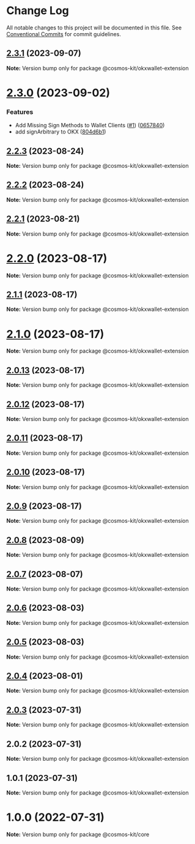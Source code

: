 # Change Log

All notable changes to this project will be documented in this file.
See [Conventional Commits](https://conventionalcommits.org) for commit guidelines.

## [2.3.1](https://github.com/cosmology-tech/cosmos-kit/compare/@cosmos-kit/okxwallet-extension@2.3.0...@cosmos-kit/okxwallet-extension@2.3.1) (2023-09-07)

**Note:** Version bump only for package @cosmos-kit/okxwallet-extension

# [2.3.0](https://github.com/cosmology-tech/cosmos-kit/compare/@cosmos-kit/okxwallet-extension@2.2.3...@cosmos-kit/okxwallet-extension@2.3.0) (2023-09-02)

### Features

- Add Missing Sign Methods to Wallet Clients ([#1](https://github.com/cosmology-tech/cosmos-kit/issues/1)) ([0657840](https://github.com/cosmology-tech/cosmos-kit/commit/06578403a64a210023943031c40a9caf70d49866))
- add signArbitrary to OKX ([804d6b1](https://github.com/cosmology-tech/cosmos-kit/commit/804d6b157bd8728337c288306c0d901f29970273))

## [2.2.3](https://github.com/cosmology-tech/cosmos-kit/compare/@cosmos-kit/okxwallet-extension@2.2.2...@cosmos-kit/okxwallet-extension@2.2.3) (2023-08-24)

**Note:** Version bump only for package @cosmos-kit/okxwallet-extension

## [2.2.2](https://github.com/cosmology-tech/cosmos-kit/compare/@cosmos-kit/okxwallet-extension@2.2.1...@cosmos-kit/okxwallet-extension@2.2.2) (2023-08-24)

**Note:** Version bump only for package @cosmos-kit/okxwallet-extension

## [2.2.1](https://github.com/cosmology-tech/cosmos-kit/compare/@cosmos-kit/okxwallet-extension@2.2.0...@cosmos-kit/okxwallet-extension@2.2.1) (2023-08-21)

**Note:** Version bump only for package @cosmos-kit/okxwallet-extension

# [2.2.0](https://github.com/cosmology-tech/cosmos-kit/compare/@cosmos-kit/okxwallet-extension@2.1.1...@cosmos-kit/okxwallet-extension@2.2.0) (2023-08-17)

**Note:** Version bump only for package @cosmos-kit/okxwallet-extension

## [2.1.1](https://github.com/cosmology-tech/cosmos-kit/compare/@cosmos-kit/okxwallet-extension@2.1.0...@cosmos-kit/okxwallet-extension@2.1.1) (2023-08-17)

**Note:** Version bump only for package @cosmos-kit/okxwallet-extension

# [2.1.0](https://github.com/cosmology-tech/cosmos-kit/compare/@cosmos-kit/okxwallet-extension@2.0.13...@cosmos-kit/okxwallet-extension@2.1.0) (2023-08-17)

**Note:** Version bump only for package @cosmos-kit/okxwallet-extension

## [2.0.13](https://github.com/cosmology-tech/cosmos-kit/compare/@cosmos-kit/okxwallet-extension@2.0.12...@cosmos-kit/okxwallet-extension@2.0.13) (2023-08-17)

**Note:** Version bump only for package @cosmos-kit/okxwallet-extension

## [2.0.12](https://github.com/cosmology-tech/cosmos-kit/compare/@cosmos-kit/okxwallet-extension@2.0.11...@cosmos-kit/okxwallet-extension@2.0.12) (2023-08-17)

**Note:** Version bump only for package @cosmos-kit/okxwallet-extension

## [2.0.11](https://github.com/cosmology-tech/cosmos-kit/compare/@cosmos-kit/okxwallet-extension@2.0.10...@cosmos-kit/okxwallet-extension@2.0.11) (2023-08-17)

**Note:** Version bump only for package @cosmos-kit/okxwallet-extension

## [2.0.10](https://github.com/cosmology-tech/cosmos-kit/compare/@cosmos-kit/okxwallet-extension@2.0.9...@cosmos-kit/okxwallet-extension@2.0.10) (2023-08-17)

**Note:** Version bump only for package @cosmos-kit/okxwallet-extension

## [2.0.9](https://github.com/cosmology-tech/cosmos-kit/compare/@cosmos-kit/okxwallet-extension@2.0.8...@cosmos-kit/okxwallet-extension@2.0.9) (2023-08-17)

**Note:** Version bump only for package @cosmos-kit/okxwallet-extension

## [2.0.8](https://github.com/cosmology-tech/cosmos-kit/compare/@cosmos-kit/okxwallet-extension@2.0.7...@cosmos-kit/okxwallet-extension@2.0.8) (2023-08-09)

**Note:** Version bump only for package @cosmos-kit/okxwallet-extension

## [2.0.7](https://github.com/cosmology-tech/cosmos-kit/compare/@cosmos-kit/okxwallet-extension@2.0.6...@cosmos-kit/okxwallet-extension@2.0.7) (2023-08-07)

**Note:** Version bump only for package @cosmos-kit/okxwallet-extension

## [2.0.6](https://github.com/cosmology-tech/cosmos-kit/compare/@cosmos-kit/okxwallet-extension@2.0.5...@cosmos-kit/okxwallet-extension@2.0.6) (2023-08-03)

**Note:** Version bump only for package @cosmos-kit/okxwallet-extension

## [2.0.5](https://github.com/cosmology-tech/cosmos-kit/compare/@cosmos-kit/okxwallet-extension@2.0.4...@cosmos-kit/okxwallet-extension@2.0.5) (2023-08-03)

**Note:** Version bump only for package @cosmos-kit/okxwallet-extension

## [2.0.4](https://github.com/cosmology-tech/cosmos-kit/compare/@cosmos-kit/okxwallet-extension@2.0.3...@cosmos-kit/okxwallet-extension@2.0.4) (2023-08-01)

**Note:** Version bump only for package @cosmos-kit/okxwallet-extension

## [2.0.3](https://github.com/cosmology-tech/cosmos-kit/compare/@cosmos-kit/okxwallet-extension@2.0.2...@cosmos-kit/okxwallet-extension@2.0.3) (2023-07-31)

**Note:** Version bump only for package @cosmos-kit/okxwallet-extension

## 2.0.2 (2023-07-31)

**Note:** Version bump only for package @cosmos-kit/okxwallet-extension

## 1.0.1 (2023-07-31)

**Note:** Version bump only for package @cosmos-kit/okxwallet-extension

# 1.0.0 (2022-07-31)

**Note:** Version bump only for package @cosmos-kit/core
